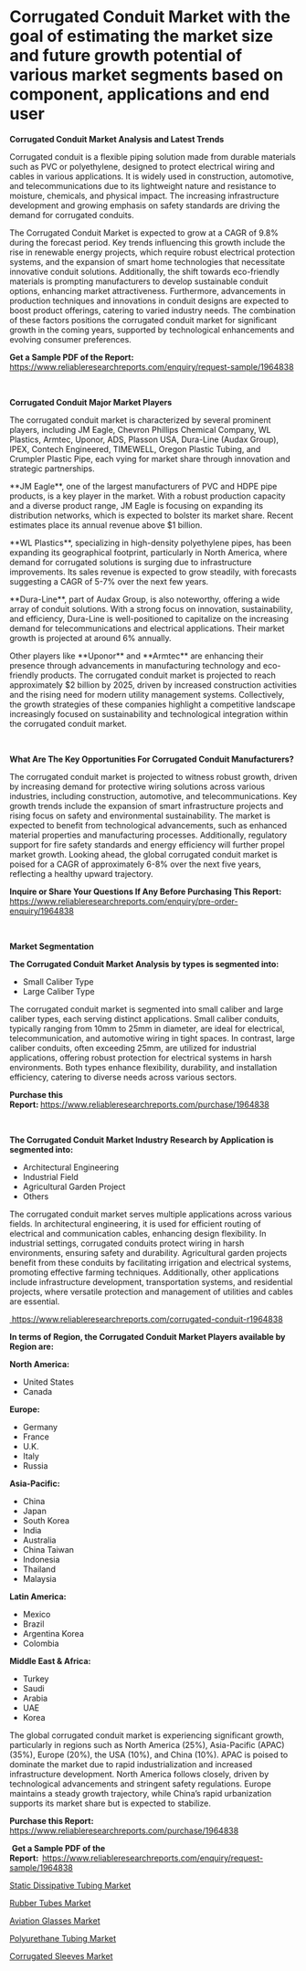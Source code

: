 <p><h1>Corrugated Conduit Market with the goal of estimating the market size and future growth potential of various market segments based on component, applications and end user</h1></p><p><strong>Corrugated Conduit Market Analysis and Latest Trends</strong></p>
<p><p>Corrugated conduit is a flexible piping solution made from durable materials such as PVC or polyethylene, designed to protect electrical wiring and cables in various applications. It is widely used in construction, automotive, and telecommunications due to its lightweight nature and resistance to moisture, chemicals, and physical impact. The increasing infrastructure development and growing emphasis on safety standards are driving the demand for corrugated conduits.</p><p>The Corrugated Conduit Market is expected to grow at a CAGR of 9.8% during the forecast period. Key trends influencing this growth include the rise in renewable energy projects, which require robust electrical protection systems, and the expansion of smart home technologies that necessitate innovative conduit solutions. Additionally, the shift towards eco-friendly materials is prompting manufacturers to develop sustainable conduit options, enhancing market attractiveness. Furthermore, advancements in production techniques and innovations in conduit designs are expected to boost product offerings, catering to varied industry needs. The combination of these factors positions the corrugated conduit market for significant growth in the coming years, supported by technological enhancements and evolving consumer preferences.</p></p>
<p><strong>Get a Sample PDF of the Report:&nbsp;</strong> <a href="https://www.reliableresearchreports.com/enquiry/request-sample/1964838?utm_campaign=24&utm_medium=2&utm_source=Github&utm_content=ia&utm_term=31032025&utm_id=corrugated-conduit">https://www.reliableresearchreports.com/enquiry/request-sample/1964838</a></p>
<p>&nbsp;</p>
<p><strong>Corrugated Conduit Major Market Players</strong></p>
<p><p>The corrugated conduit market is characterized by several prominent players, including JM Eagle, Chevron Phillips Chemical Company, WL Plastics, Armtec, Uponor, ADS, Plasson USA, Dura-Line (Audax Group), IPEX, Contech Engineered, TIMEWELL, Oregon Plastic Tubing, and Crumpler Plastic Pipe, each vying for market share through innovation and strategic partnerships.</p><p>**JM Eagle**, one of the largest manufacturers of PVC and HDPE pipe products, is a key player in the market. With a robust production capacity and a diverse product range, JM Eagle is focusing on expanding its distribution networks, which is expected to bolster its market share. Recent estimates place its annual revenue above $1 billion.</p><p>**WL Plastics**, specializing in high-density polyethylene pipes, has been expanding its geographical footprint, particularly in North America, where demand for corrugated solutions is surging due to infrastructure improvements. Its sales revenue is expected to grow steadily, with forecasts suggesting a CAGR of 5-7% over the next few years.</p><p>**Dura-Line**, part of Audax Group, is also noteworthy, offering a wide array of conduit solutions. With a strong focus on innovation, sustainability, and efficiency, Dura-Line is well-positioned to capitalize on the increasing demand for telecommunications and electrical applications. Their market growth is projected at around 6% annually.</p><p>Other players like **Uponor** and **Armtec** are enhancing their presence through advancements in manufacturing technology and eco-friendly products. The corrugated conduit market is projected to reach approximately $2 billion by 2025, driven by increased construction activities and the rising need for modern utility management systems. Collectively, the growth strategies of these companies highlight a competitive landscape increasingly focused on sustainability and technological integration within the corrugated conduit market.</p></p>
<p>&nbsp;</p>
<p><strong>What Are The Key Opportunities For Corrugated Conduit Manufacturers?</strong></p>
<p><p>The corrugated conduit market is projected to witness robust growth, driven by increasing demand for protective wiring solutions across various industries, including construction, automotive, and telecommunications. Key growth trends include the expansion of smart infrastructure projects and rising focus on safety and environmental sustainability. The market is expected to benefit from technological advancements, such as enhanced material properties and manufacturing processes. Additionally, regulatory support for fire safety standards and energy efficiency will further propel market growth. Looking ahead, the global corrugated conduit market is poised for a CAGR of approximately 6-8% over the next five years, reflecting a healthy upward trajectory.</p></p>
<p><strong>Inquire or Share Your Questions If Any Before Purchasing This Report:</strong> <a href="https://www.reliableresearchreports.com/enquiry/pre-order-enquiry/1964838?utm_campaign=24&utm_medium=2&utm_source=Github&utm_content=ia&utm_term=31032025&utm_id=corrugated-conduit">https://www.reliableresearchreports.com/enquiry/pre-order-enquiry/1964838</a></p>
<p>&nbsp;</p>
<p><strong>Market Segmentation</strong></p>
<p><strong>The Corrugated Conduit Market Analysis by types is segmented into:</strong></p>
<p><ul><li>Small Caliber Type</li><li>Large Caliber Type</li></ul></p>
<p><p>The corrugated conduit market is segmented into small caliber and large caliber types, each serving distinct applications. Small caliber conduits, typically ranging from 10mm to 25mm in diameter, are ideal for electrical, telecommunication, and automotive wiring in tight spaces. In contrast, large caliber conduits, often exceeding 25mm, are utilized for industrial applications, offering robust protection for electrical systems in harsh environments. Both types enhance flexibility, durability, and installation efficiency, catering to diverse needs across various sectors.</p></p>
<p><strong>Purchase this Report:&nbsp;</strong><a href="https://www.reliableresearchreports.com/purchase/1964838?utm_campaign=24&utm_medium=2&utm_source=Github&utm_content=ia&utm_term=31032025&utm_id=corrugated-conduit">https://www.reliableresearchreports.com/purchase/1964838</a></p>
<p>&nbsp;</p>
<p><strong>The Corrugated Conduit Market Industry Research by Application is segmented into:</strong></p>
<p><ul><li>Architectural Engineering</li><li>Industrial Field</li><li>Agricultural Garden Project</li><li>Others</li></ul></p>
<p><p>The corrugated conduit market serves multiple applications across various fields. In architectural engineering, it is used for efficient routing of electrical and communication cables, enhancing design flexibility. In industrial settings, corrugated conduits protect wiring in harsh environments, ensuring safety and durability. Agricultural garden projects benefit from these conduits by facilitating irrigation and electrical systems, promoting effective farming techniques. Additionally, other applications include infrastructure development, transportation systems, and residential projects, where versatile protection and management of utilities and cables are essential.</p></p>
<p><a href="https://www.reliableresearchreports.com/corrugated-conduit-r1964838?utm_campaign=24&utm_medium=2&utm_source=Github&utm_content=ia&utm_term=31032025&utm_id=corrugated-conduit">&nbsp;https://www.reliableresearchreports.com/corrugated-conduit-r1964838</a></p>
<p><strong>In terms of Region, the Corrugated Conduit Market Players available by Region are:</strong></p>
<p>
    <p> <strong> North America: </strong>
        <ul>
            <li>United States</li>
            <li>Canada</li>
        </ul>
        </p> 
    <p> <strong> Europe: </strong>
        <ul>
            <li>Germany</li>
            <li>France</li>
            <li>U.K.</li>
            <li>Italy</li>
            <li>Russia</li>
        </ul>
        </p> 
    <p> <strong> Asia-Pacific: </strong>
        <ul>
            <li>China</li>
            <li>Japan</li>
            <li>South Korea</li>
            <li>India</li>
            <li>Australia</li>
            <li>China Taiwan</li>
            <li>Indonesia</li>
            <li>Thailand</li>
            <li>Malaysia</li>
        </ul>
        </p> 
    <p> <strong> Latin America: </strong>
        <ul>
            <li>Mexico</li>
            <li>Brazil</li>
            <li>Argentina Korea</li>
            <li>Colombia</li>
        </ul>
        </p> 
    <p> <strong> Middle East & Africa: </strong>
        <ul>
            <li>Turkey</li>
            <li>Saudi</li>
            <li>Arabia</li>
            <li>UAE</li>
            <li>Korea</li>
        </ul>
    </p>
    </p>
<p><p>The global corrugated conduit market is experiencing significant growth, particularly in regions such as North America (25%), Asia-Pacific (APAC) (35%), Europe (20%), the USA (10%), and China (10%). APAC is poised to dominate the market due to rapid industrialization and increased infrastructure development. North America follows closely, driven by technological advancements and stringent safety regulations. Europe maintains a steady growth trajectory, while China’s rapid urbanization supports its market share but is expected to stabilize.</p></p>
<p><strong>Purchase this Report: </strong><a href="https://www.reliableresearchreports.com/purchase/1964838?utm_campaign=24&utm_medium=2&utm_source=Github&utm_content=ia&utm_term=31032025&utm_id=corrugated-conduit">https://www.reliableresearchreports.com/purchase/1964838</a></p>
<p>&nbsp;<strong>Get a Sample PDF of the Report:&nbsp;&nbsp;</strong><a href="https://www.reliableresearchreports.com/enquiry/request-sample/1964838?utm_campaign=24&utm_medium=2&utm_source=Github&utm_content=ia&utm_term=31032025&utm_id=corrugated-conduit">https://www.reliableresearchreports.com/enquiry/request-sample/1964838</a></p>
<p><strong></strong></p>
<p><p><a href="https://github.com/cezilfinerv9/Market-Research-Report-List-1/blob/main/static-dissipative-tubing-market.md?utm_campaign=24&utm_medium=2&utm_source=Github&utm_content=ia&utm_term=31032025&utm_id=corrugated-conduit">Static Dissipative Tubing Market</a></p><p><a href="https://github.com/thanenegenqa/Market-Research-Report-List-1/blob/main/rubber-tubes-market.md?utm_campaign=24&utm_medium=2&utm_source=Github&utm_content=ia&utm_term=31032025&utm_id=corrugated-conduit">Rubber Tubes Market</a></p><p><a href="https://github.com/cachaskluwe/Market-Research-Report-List-1/blob/main/aviation-glasses-market.md?utm_campaign=24&utm_medium=2&utm_source=Github&utm_content=ia&utm_term=31032025&utm_id=corrugated-conduit">Aviation Glasses Market</a></p><p><a href="https://github.com/syskamazucqa/Market-Research-Report-List-1/blob/main/polyurethane-tubing-market.md?utm_campaign=24&utm_medium=2&utm_source=Github&utm_content=ia&utm_term=31032025&utm_id=corrugated-conduit">Polyurethane Tubing Market</a></p><p><a href="https://github.com/lelkohydesyj/Market-Research-Report-List-1/blob/main/corrugated-sleeves-market.md?utm_campaign=24&utm_medium=2&utm_source=Github&utm_content=ia&utm_term=31032025&utm_id=corrugated-conduit">Corrugated Sleeves Market</a></p></p>